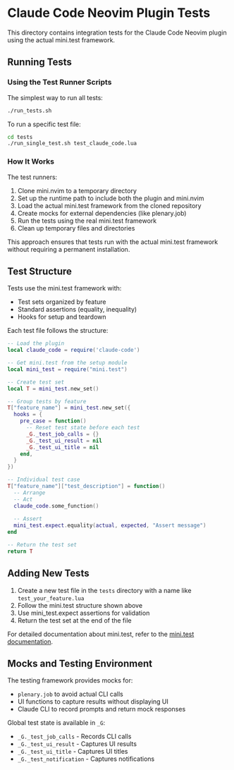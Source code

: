 # Claude Code Neovim Plugin Tests

This directory contains integration tests for the Claude Code Neovim plugin using the actual mini.test framework.

## Running Tests

### Using the Test Runner Scripts

The simplest way to run all tests:

```bash
./run_tests.sh
```

To run a specific test file:

```bash
cd tests
./run_single_test.sh test_claude_code.lua
```

### How It Works

The test runners:

1. Clone mini.nvim to a temporary directory
2. Set up the runtime path to include both the plugin and mini.nvim
3. Load the actual mini.test framework from the cloned repository
4. Create mocks for external dependencies (like plenary.job)
5. Run the tests using the real mini.test framework
6. Clean up temporary files and directories

This approach ensures that tests run with the actual mini.test framework without requiring a permanent installation.

## Test Structure

Tests use the mini.test framework with:
- Test sets organized by feature
- Standard assertions (equality, inequality)
- Hooks for setup and teardown

Each test file follows the structure:

```lua
-- Load the plugin
local claude_code = require('claude-code')

-- Get mini.test from the setup module
local mini_test = require("mini.test")

-- Create test set
local T = mini_test.new_set()

-- Group tests by feature
T["feature_name"] = mini_test.new_set({
  hooks = {
    pre_case = function()
      -- Reset test state before each test
      _G._test_job_calls = {}
      _G._test_ui_result = nil
      _G._test_ui_title = nil
    end,
  }
})

-- Individual test case
T["feature_name"]["test_description"] = function()
  -- Arrange
  -- Act
  claude_code.some_function()
  
  -- Assert
  mini_test.expect.equality(actual, expected, "Assert message")
end

-- Return the test set
return T
```

## Adding New Tests

1. Create a new test file in the `tests` directory with a name like `test_your_feature.lua`
2. Follow the mini.test structure shown above
3. Use mini_test.expect assertions for validation
4. Return the test set at the end of the file

For detailed documentation about mini.test, refer to the [mini.test documentation](https://github.com/echasnovski/mini.nvim/blob/main/readmes/mini-test.md).

## Mocks and Testing Environment

The testing framework provides mocks for:
- `plenary.job` to avoid actual CLI calls
- UI functions to capture results without displaying UI
- Claude CLI to record prompts and return mock responses

Global test state is available in `_G`:
- `_G._test_job_calls` - Records CLI calls
- `_G._test_ui_result` - Captures UI results
- `_G._test_ui_title` - Captures UI titles
- `_G._test_notification` - Captures notifications
